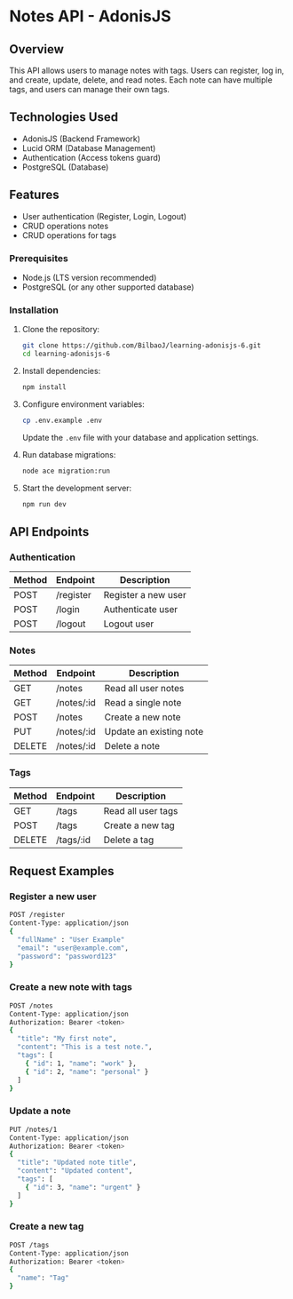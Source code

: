 # Notes API - AdonisJS

## Overview
This API allows users to manage notes with tags. Users can register, log in, and create, update, delete, and read notes. Each note can have multiple tags, and users can manage their own tags.

## Technologies Used
- AdonisJS (Backend Framework)
- Lucid ORM (Database Management)
- Authentication (Access tokens guard)
- PostgreSQL (Database)

## Features
- User authentication (Register, Login, Logout)
- CRUD operations notes
- CRUD operations for tags

### Prerequisites
- Node.js (LTS version recommended)
- PostgreSQL (or any other supported database)

### Installation
1. Clone the repository:
   ```sh
   git clone https://github.com/BilbaoJ/learning-adonisjs-6.git
   cd learning-adonisjs-6
   ```
2. Install dependencies:
   ```sh
   npm install
   ```
3. Configure environment variables:
   ```sh
   cp .env.example .env
   ```
   Update the `.env` file with your database and application settings.

4. Run database migrations:
   ```sh
   node ace migration:run
   ```
5. Start the development server:
   ```sh
   npm run dev
   ```

## API Endpoints

### Authentication
| Method | Endpoint       | Description           |
|--------|--------------|-----------------------|
| POST   | /register    | Register a new user  |
| POST   | /login       | Authenticate user    |
| POST   | /logout      | Logout user          |

### Notes
| Method | Endpoint      | Description                  |
|--------|--------------|------------------------------|
| GET    | /notes       | Read all user notes     |
| GET    | /notes/:id   | Read a single note      |
| POST   | /notes       | Create a new note           |
| PUT    | /notes/:id   | Update an existing note     |
| DELETE | /notes/:id   | Delete a note               |

### Tags
| Method | Endpoint      | Description                  |
|--------|--------------|------------------------------|
| GET    | /tags        | Read all user tags      |
| POST   | /tags        | Create a new tag            |
| DELETE | /tags/:id    | Delete a tag                |

## Request Examples

### Register a new user
```sh
POST /register
Content-Type: application/json
{
  "fullName" : "User Example"
  "email": "user@example.com",
  "password": "password123"
}
```

### Create a new note with tags
```sh
POST /notes
Content-Type: application/json
Authorization: Bearer <token>
{
  "title": "My first note",
  "content": "This is a test note.",
  "tags": [
    { "id": 1, "name": "work" },
    { "id": 2, "name": "personal" }
  ]
}
```

### Update a note
```sh
PUT /notes/1
Content-Type: application/json
Authorization: Bearer <token>
{
  "title": "Updated note title",
  "content": "Updated content",
  "tags": [
    { "id": 3, "name": "urgent" }
  ]
}
```

### Create a new tag
```sh
POST /tags
Content-Type: application/json
Authorization: Bearer <token>
{
  "name": "Tag"
}
```



